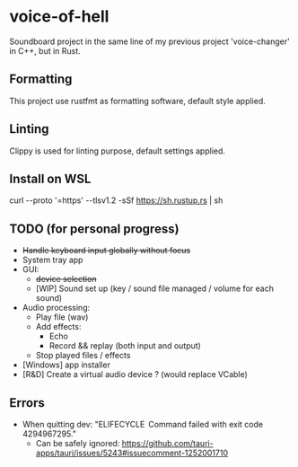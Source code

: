 # voice-of-hell
Soundboard project in the same line of my previous project 'voice-changer' in C++, but in Rust.

## Formatting

This project use rustfmt as formatting software, default style applied.

## Linting

Clippy is used for linting purpose, default settings applied.

## Install on WSL

curl --proto '=https' --tlsv1.2 -sSf https://sh.rustup.rs | sh

## TODO (for personal progress)

- ~~Handle keyboard input globally without focus~~
- System tray app
- GUI:
  - ~~device selection~~
  - [WIP] Sound set up (key / sound file managed / volume for each sound)
- Audio processing:
  - Play file (wav)
  - Add effects:
    - Echo
    - Record && replay (both input and output)
  - Stop played files / effects
- [Windows] app installer
- [R&D] Create a virtual audio device ? (would replace VCable)

## Errors

- When quitting dev: "ELIFECYCLE  Command failed with exit code 4294967295."
  - Can be safely ignored: https://github.com/tauri-apps/tauri/issues/5243#issuecomment-1252001710